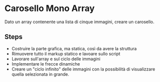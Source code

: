 Carosello Mono Array
===
Dato un array contenente una lista di cinque immagini, creare un carosello.

## Steps
- Costruire la parte grafica, ma statica, così da avere la struttura
- Rimuovere tutto il markup statico e lavoare sullo script
- Lavorare sull'array e sul ciclo delle immagini
- Implementare le frecce dinamiche 
- Creare un "ciclo infinito" delle immagini con la possibilità di visualizzare quella selezionata in grande.

